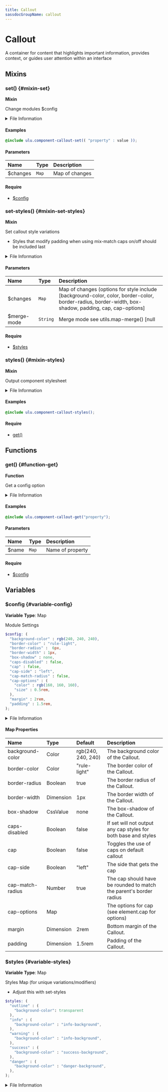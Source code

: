 ```yaml
---
title: Callout
sassdocGroupName: callout
---
```



# Callout

<div class="type-large">

A container for content that highlights important information, provides context, or guides user attention within an interface

</div>



## Mixins




<div class="sassdoc-item-header">

###  set() {#mixin-set}

  <div class="sassdoc-item-header__labels">
    <span class="tag tag--primary"><strong>Mixin</strong></span>
  </div>

</div>

  

Change modules $config
    
    


<details>
  <summary>File Information</summary>
  
- **File:** _callout.scss
- **Group:** callout
- **Type:** mixin
- **Lines (comments):** 78-81
- **Lines (code):** 83-85

</details>

    

#### Examples

      


``` scss
@include ulu.component-callout-set(( "property" : value ));
```
  



      

#### Parameters


|Name|Type|Description|
|:--|:--|:--|
|$changes|`Map`|Map of changes|

    

#### Require

- [$config](/sass/components/accordion/#variable-config)
  


<div class="sassdoc-item-header">

###  set-styles() {#mixin-set-styles}

  <div class="sassdoc-item-header__labels">
    <span class="tag tag--primary"><strong>Mixin</strong></span>
  </div>

</div>

  

Set callout style variations
- Styles that modify padding when using mix-match caps on/off should be included last
    
    


<details>
  <summary>File Information</summary>
  
- **File:** _callout.scss
- **Group:** callout
- **Type:** mixin
- **Lines (comments):** 97-100
- **Lines (code):** 102-104

</details>

    

#### Parameters


|Name|Type|Description|
|:--|:--|:--|
|$changes|`Map`|Map of changes (options for style include [background-color, color, border-color, border-radius, border-width, box-shadow, padding, cap, cap-options]|
|$merge-mode|`String`|Merge mode see utils.map-merge() [null|"deep"|"overwrite"]|

    

#### Require

- [$styles](/sass/components/callout/#variable-styles)
  


<div class="sassdoc-item-header">

###  styles() {#mixin-styles}

  <div class="sassdoc-item-header__labels">
    <span class="tag tag--primary"><strong>Mixin</strong></span>
  </div>

</div>

  

Output component stylesheet
    
    


<details>
  <summary>File Information</summary>
  
- **File:** _callout.scss
- **Group:** callout
- **Type:** mixin
- **Lines (comments):** 106-108
- **Lines (code):** 110-158

</details>

    

#### Examples

      


``` scss
@include ulu.component-callout-styles();
```
  



      

#### Require

- [get()](/sass/components/accordion/#function-get)
  
  

## Functions




<div class="sassdoc-item-header">

###  get() {#function-get}

  <div class="sassdoc-item-header__labels">
    <span class="tag tag--primary"><strong>Function</strong></span>
  </div>

</div>

  

Get a config option
    
    


<details>
  <summary>File Information</summary>
  
- **File:** _callout.scss
- **Group:** callout
- **Type:** function
- **Lines (comments):** 87-90
- **Lines (code):** 92-95

</details>

    

#### Examples

      


``` scss
@include ulu.component-callout-get("property");
```
  



      

#### Parameters


|Name|Type|Description|
|:--|:--|:--|
|$name|`Map`|Name of property|

    

#### Require

- [$config](/sass/components/accordion/#variable-config)
  
  

## Variables




<div class="sassdoc-item-header">

###  $config {#variable-config}

  <div class="sassdoc-item-header__labels">
    <span class="tag tag--primary"><strong>Variable</strong></span> <span class="tag"><strong>Type</strong>: Map</span>
  </div>

</div>

  

Module Settings
    
    

``` scss
$config: (
  "background-color" : rgb(240, 240, 240),
  "border-color" : "rule-light",
  "border-radius" :  6px,
  "border-width" : 1px,
  "box-shadow" : none,
  "caps-disabled" : false,
  "cap" : false,
  "cap-side" : "left",
  "cap-match-radius" : false,
  "cap-options" : (
    "color" : rgb(160, 160, 160),
    "size" : 0.5rem,
  ),
  "margin" : 2rem,
  "padding" : 1.5rem,
);
```
  


<details>
  <summary>File Information</summary>
  
- **File:** _callout.scss
- **Group:** callout
- **Type:** variable
- **Lines (comments):** 23-36
- **Lines (code):** 38-54

</details>

    

#### Map Properties


|Name|Type|Default|Description|
|:--|:--|:--|:--|
|background-color|Color|rgb(240, 240, 240)|The background color of the Callout.|
|border-color|Color|"rule-light"|The border color of the Callout.|
|border-radius|Boolean|true|The border radius of the Callout.|
|border-width|Dimension|1px|The border width of the Callout.|
|box-shadow|CssValue|none|The box-shadow of the Callout.|
|caps-disabled|Boolean|false|If set will not output any cap styles for both base and styles|
|cap|Boolean|false|Toggles the use of caps on default callout|
|cap-side|Boolean|"left"|The side that gets the cap|
|cap-match-radius|Number|true|The cap should have be rounded to match the parent's border radius|
|cap-options|Map||The options for cap (see element.cap for options)|
|margin|Dimension|2rem|Bottom margin of the Callout.|
|padding|Dimension|1.5rem|Padding of the Callout.|

    


<div class="sassdoc-item-header">

###  $styles {#variable-styles}

  <div class="sassdoc-item-header__labels">
    <span class="tag tag--primary"><strong>Variable</strong></span> <span class="tag"><strong>Type</strong>: Map</span>
  </div>

</div>

  

Styles Map (for unique variations/modifiers)
- Adjust this with set-styles
    
    

``` scss
$styles: (
  "outline" : (
    "background-color": transparent
  ),
  "info" : (
    "background-color" : "info-background",
  ),
  "warning" : (
    "background-color" : "info-background",
  ),
  "success" : (
    "background-color" : "success-background",
  ),
  "danger" : (
    "background-color" : "danger-background",
  ),
);
```
  


<details>
  <summary>File Information</summary>
  
- **File:** _callout.scss
- **Group:** callout
- **Type:** variable
- **Lines (comments):** 56-58
- **Lines (code):** 60-76

</details>

    
  
  